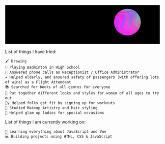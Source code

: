 <img src="https://raw.githubusercontent.com/auorra/auorra/master/banner3.gif" width="1000px">

<!-- <h4>I am a Frontend Developer who loves to design and develop experiences.</h4> -->

List of things I have tried: 
```
🖌 Drawing
🏸 Playing Badminton in High School
👩 Answered phone calls as Receptionist / Office Administrator
✈ Helped elderly, and ensured safety of passengers (with offering lots of wine) as a Flight Attendant
📚 Searched for books of all genres for everyone
👗 Put together different looks and styles for women of all ages to try out
🤸‍♀️ Helped folks get fit by signing up for workouts
🎨 Studied Makeup Artistry and hair styling
💄 Helped glam up ladies for special occasions
```

List of things I am currently working on:
```
📖 Learning everything about JavaScript and Vue
💻 Building projects using HTML, CSS & JavaScript

```

<!-- ![Auorra's GitHub stats](https://github-readme-stats.vercel.app/api?username=auorra&show_icons=true&theme=radical)
![](https://komarev.com/ghpvc/?username=auorra&color=green)

auorra/auorra is a ✨ special ✨ repository because its `README.md` (this file) appears on your GitHub profile.
You can click the Preview link to take a look at your changes. -->



